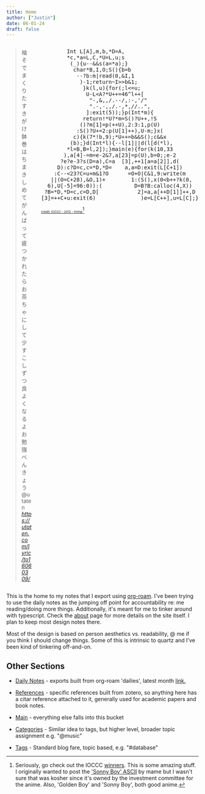```yaml
---
title: Home
author: ["Justin"]
date: 06-01-24
draft: false
---
```


<div style="display: flex; align-items: flex-start; justify-content: space-between; width: 100%;">
  <div style="flex: 3; min-width: 0; padding-right: 25px;">
    <blockquote class="quoteback" data-title="STUDY A GO!!GO!! 歌詞 GOLDEN GIRLS ふりがな付 - うたてん" data-author="@utaten" cite="https://soundcloud.com/softwarevibes/golden-boy-ost-ending">
      袖そでまくり たすきがけ<br>
      鉢巻はちまきしめて がんばって<br>
      疲つかれたら お茶ちゃにして<br>
      少すこしずつ良よくなるよ お勉強べんきょう<br>
      <footer>@utaten<cite> <a href="https://utaten.com/lyric/to16060309/">https://utaten.com/lyric/to16060309/</a></cite></footer>
    </blockquote>
  </div>
<div class="tromp">
<pre>
        Int L[A],m,b,*D=A,
        *c,*a=L,C,*U=L,u;s
         (_){u--&amp;&amp;s(a=*a);}
          char*B,I,O;S(){b=b
           --?b:m|read(0,&amp;I,1
            )-1;return~I&gt;&gt;b&amp;1;
             }k(l,u){for(;l&lt;=u;
              U-L&lt;A?*U++=46^l++[
               &quot;-,&amp;,,/.--/,:-,&#39;/&quot;
               &quot;.-,-,,/.-,*,//..&quot;,
              ]:exit(5));}p(Int*m){
             return!*U?*m=S()?U++,!S
            ()?m[1]=p(++U),2:3:1,p(U)
           :S()?U+=2:p(U[1]++),U-m;}x(
          c){k(7*!b,9);*U++=b&amp;&amp;S();c&amp;&amp;x
         (b);}d(Int*l){--l[1]||d(l[d(*l),
        *l=B,B=l,2]);}main(e){for(k(10,33
       ),a[4]-=m=e-2&amp;7,a[23]=p(U),b=0;;e-2
      ?e?e-3?s(D=a),C=a  [3],++1[a=a[2]],d(
     D):c?D=c,c=*D,*D=    a,a=D:exit(L[C+1])
    :C--&lt;23?C=u+m&amp;1?O      =O+O|C&amp;1,9:write(m
   ||(O=C+28),&amp;O,1)+        1:(S(),x(0&lt;b++?k(0,
  6),U[-5]=96:0)):(          D=B?B:calloc(4,X))
 ?B=*D,*D=c,c=D,D[            2]=a,a[++D[1]]++,D
[3]=++C+u:exit(6)              )e=L[C++],u=L[C];}
</pre>

<a style="font-size:8px;" href="https://dgopstein.github.io/articles/ioccc-ascii-art/">credit: IOCCC - 2012 - tromp[^fn:1]</a> 
</div>
</div>

<div class="outline-1 jvc">

This is the home to my notes that I export using [org-roam](https://www.orgroam.com). I've been trying to use the daily notes as the jumping off point for accountability re: me reading/doing more things. Additionally, it's meant for me to tinker around with typescript. Check the [about](/about) page for more details on the site itself. I plan to keep most design notes there. 

Most of the design is based on person aesthetics vs. readability, @ me if you think I should change things. Some of this is intrinsic to quartz and I've been kind of tinkering off-and-on.

<div class="outline-2 jvc">

## Other Sections

<div class="outline-3 jvc">

- [Daily Notes](/daily/) - exports built from org-roam 'dailies', latest month [link.](/daily/2024/08/)
- [References](/references/) - specific references built from zotero, so anything here has a citar reference attached to it, generally used for academic papers and book notes.
- [Main](/main/) - everything else falls into this bucket

- [Categories](/categories/) - Similar idea to tags, but higher level, broader topic assignment e.g. "@music"
- [Tags](/tags/) - Standard blog fare, topic based, e.g. "#database"

</div>
</div>
</div>


[^fn:1]: Seriously, go check out the IOCCC [winners](https://www.ioccc.org/years.html). This is some amazing stuff. I originally wanted to post the ['Sonny Boy' ASCII](https://github.com/mame/sonny-boy-nankai) by mame but I wasn't sure that was kosher since it's owned by the investment committee for the anime. Also, 'Golden Boy' and 'Sonny Boy', both good anime.